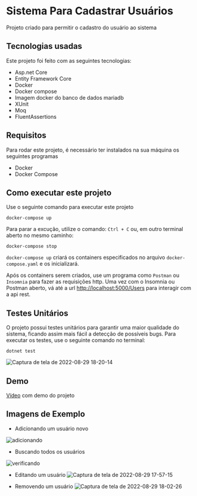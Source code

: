# Sistema Para Cadastrar Usuários
Projeto criado para permitir o cadastro do usuário ao sistema

## Tecnologias usadas
Este projeto foi feito com as seguintes tecnologias:
- Asp.net Core
- Entity Framework Core
- Docker
- Docker compose
- Imagem docker do banco de dados mariadb
- XUnit
- Moq
- FluentAssertions


## Requisitos
Para rodar este projeto, é necessário ter instalados na sua máquina os seguintes programas
- Docker
- Docker Compose

## Como executar este projeto
Use o seguinte comando para executar este projeto
```
docker-compose up
```
Para parar a excução, utilize o comando:
`
Ctrl + C
`
ou, em outro terminal aberto no mesmo caminho:
```
docker-compose stop
```

`docker-compose up` criará os containers especificados no arquivo `docker-compose.yaml` e os inicializará.


Após os containers serem criados, use um programa como `Postman` ou `Insomnia` para fazer as requisições http.
Uma vez com o Insomnia ou Postman aberto, vá até a url [http://localhost:5000/Users](http://localhost:5000/Users) para interagir com a api rest.

## Testes Unitários
O projeto possui testes unitários para garantir uma maior qualidade do sistema, ficando assim mais fácil a detecção de possíveis bugs. Para executar os testes, use o seguinte comando no terminal:

```
dotnet test
```

![Captura de tela de 2022-08-29 18-20-14](https://user-images.githubusercontent.com/76739275/188008038-04d78f03-e14d-4553-857a-2a418d1b6c4b.png)



## Demo
[Vídeo](https://www.youtube.com/watch?v=5I7t0YMT5vk) com demo do projeto


## Imagens de Exemplo
- Adicionando um usuário novo


![adicionando](https://user-images.githubusercontent.com/76739275/188004200-e4406285-c0af-471a-a041-0189b85e74c9.png)

- Buscando todos os usuários 

![verificando](https://user-images.githubusercontent.com/76739275/188004348-049eb6e5-b8c6-40d5-bb5c-7706fc58b22b.png)

- Editando um usuário
![Captura de tela de 2022-08-29 17-57-15](https://user-images.githubusercontent.com/76739275/188004589-5e9b3a35-fcb4-4c14-90c7-b5326044b3de.png)

- Removendo um usuário
![Captura de tela de 2022-08-29 18-02-26](https://user-images.githubusercontent.com/76739275/188004719-fcd0a2f4-5f7f-4a74-8bf5-2ae6ff00b2d0.png)
